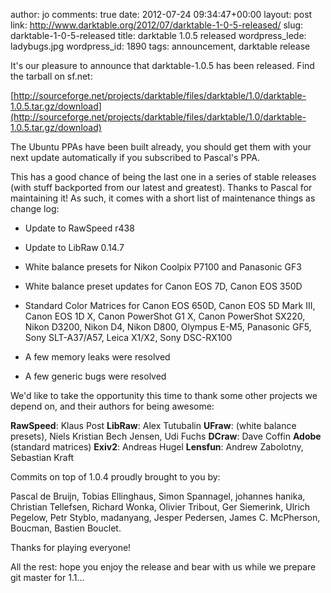 author: jo
comments: true
date: 2012-07-24 09:34:47+00:00
layout: post
link: http://www.darktable.org/2012/07/darktable-1-0-5-released/
slug: darktable-1-0-5-released
title: darktable 1.0.5 released
wordpress_lede: ladybugs.jpg
wordpress_id: 1890
tags: announcement, darktable release

It's our pleasure to announce that darktable-1.0.5 has been released. Find the tarball on sf.net:

[http://sourceforge.net/projects/darktable/files/darktable/1.0/darktable-1.0.5.tar.gz/download](http://sourceforge.net/projects/darktable/files/darktable/1.0/darktable-1.0.5.tar.gz/download)

The Ubuntu PPAs have been built already, you should get them with your next update automatically if you subscribed to Pascal's PPA.

This has a good chance of being the last one in a series of stable releases (with stuff backported from our latest and greatest). Thanks to Pascal for maintaining it! As such, it comes with a short list of maintenance things as change log:



  * Update to RawSpeed r438


  * Update to LibRaw 0.14.7


  * White balance presets for Nikon Coolpix P7100 and Panasonic GF3


  * White balance preset updates for Canon EOS 7D, Canon EOS 350D


  * Standard Color Matrices for Canon EOS 650D, Canon EOS 5D Mark III, Canon EOS 1D X, Canon PowerShot G1 X, Canon PowerShot SX220, Nikon D3200, Nikon D4, Nikon D800, Olympus E-M5, Panasonic GF5, Sony SLT-A37/A57, Leica X1/X2, Sony DSC-RX100

  * A few memory leaks were resolved


  * A few generic bugs were resolved



We'd like to take the opportunity this time to thank some other projects we depend on, and their authors for being awesome:

**RawSpeed**: Klaus Post
**LibRaw**: Alex Tutubalin
**UFraw**: (white balance presets), Niels Kristian Bech Jensen, Udi Fuchs
**DCraw**: Dave Coffin
**Adobe** (standard matrices)
**Exiv2**: Andreas Hugel
**Lensfun**: Andrew Zabolotny, Sebastian Kraft


Commits on top of 1.0.4 proudly brought to you by:

Pascal de Bruijn, Tobias Ellinghaus, Simon Spannagel, johannes hanika, Christian Tellefsen, Richard Wonka, Olivier Tribout, Ger Siemerink, Ulrich Pegelow, Petr Styblo, madanyang, Jesper Pedersen, James C. McPherson, Boucman, Bastien Bouclet.

Thanks for playing everyone!

All the rest: hope you enjoy the release and bear with us while we prepare git master for 1.1...
